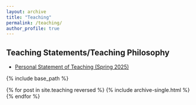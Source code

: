 ```yaml
---
layout: archive
title: "Teaching"
permalink: /teaching/
author_profile: true
---
```


## Teaching Statements/Teaching Philosophy
- [Personal Statement of Teaching (Spring 2025)](/assets/pdf/teaching_philosophy_Yongfeng.pdf)

{% include base_path %}

{% for post in site.teaching reversed %}
  {% include archive-single.html %}
{% endfor %}
